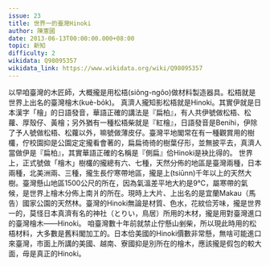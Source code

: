 ```yaml
---
issue: 23
title: 世界一的臺灣Hinoki
author: 陳憲國
date: 2013-06-13T00:00:00.000+08:00
topic: 新知
difficulty: 2
wikidata: Q98095357
wikidata_link: https://www.wikidata.org/wiki/Q98095357
---
```

以早咱臺灣的木匠師，大概攏是用松梧(siông-ngôo)做材料製造器具。松梧就是世界上出名的臺灣檜木(kuè-bo̍k)。
真濟人攏知影松梧就是Hinoki。其實伊就是日本漢字「檜」的日語發音，華語正確的講法是『扁柏』，有人共伊號做松梧、松蘿、厚殼仔、黃檜；另外猶有一種松梧柴就是『紅檜』，日語發音是Benihi，伊除了予人號做松梧、松蘿以外，嘛號做薄皮仔。臺灣平地閣常在有一種觀賞用的樹欉，佇校園抑是公園定定攏看會著的，扁扁徛徛的樹葉仔形，並無披平去，真濟人當做伊是『扁柏』，其實華語正確的名稱是『側扁』佮Hinoki是袂比得的。
世界上，正式號做「檜木」樹欉的攏總有六、七種，天然分佈的地區是臺灣兩種，日本兩種，北美洲兩、三種，攏生長佇寒帶地區，攏是上(tsiūnn)千年以上的天然大樹。臺灣懸山地區1500公尺的所在，因為氣溫差平地大約是9℃，屬寒帶的氣候，是世界上檜木分佈上南爿的所在。現時上大片、上出名的是宜蘭Makau（馬告）國家公園的天然林。臺灣的Hinoki無論是材質、色水，花紋佮芳味，攏是世界一的，莫怪日本真濟有名的神社（とりい，鳥居）所用的木材，攏是用對臺灣進口的臺灣檜木——Hinoki。
咱臺灣數十年前就禁止佇懸山剉柴，所以現此時用的松梧材料，大多數是舊料閣加工的。日本佮美國的Hinoki價數非常懸，無啥可能進口來臺灣，市面上所講的美國、越南、寮國抑是別所在的檜木，應該攏是假包的較大面，毋是真正的Hinoki。